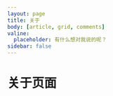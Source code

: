 ```yaml
---
layout: page
title: 关于
body: [article, grid, comments]
valine:
  placeholder: 有什么想对我说的呢？
sidebar: false
---
```


# 关于页面